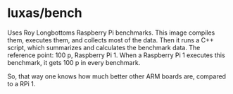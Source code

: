 # luxas/bench

Uses Roy Longbottoms Raspberry Pi benchmarks.
This image compiles them, executes them, and collects most of the data.
Then it runs a C++ script, which summarizes and calculates the benchmark data.
The reference point: 100 p, Raspberry Pi 1.
When a Raspberry Pi 1 executes this benchmark, it gets 100 p in every benchmark.

So, that way one knows how much better other ARM boards are, compared to a RPi 1.